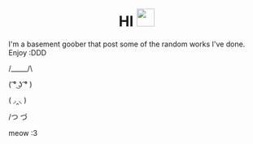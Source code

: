 <div align="center">
 <h1> HI <img src="https://media.giphy.com/media/hvRJCLFzcasrR4ia7z/giphy.gif" width="35px">
 </h1> 
 </div>


I'm a basement goober that post some of the random works I've done. Enjoy :DDD

 /\_____/\
 
( ͡° ͜ʖ ͡° )

(    ◞‸◟ )

/つ    づ

meow :3

